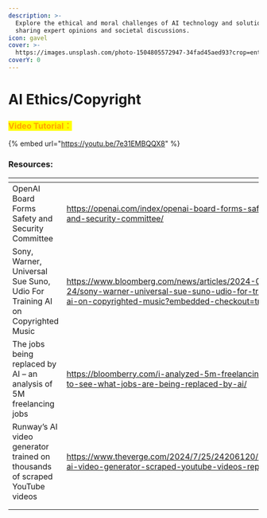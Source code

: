 ```yaml
---
description: >-
  Explore the ethical and moral challenges of AI technology and solutions,
  sharing expert opinions and societal discussions.
icon: gavel
cover: >-
  https://images.unsplash.com/photo-1504805572947-34fad45aed93?crop=entropy&cs=srgb&fm=jpg&ixid=M3wxOTcwMjR8MHwxfHNlYXJjaHw2fHxldGhpY3N8ZW58MHx8fHwxNzE4NjY0MTA1fDA&ixlib=rb-4.0.3&q=85
coverY: 0
---
```


# AI Ethics/Copyright

### <mark style="color:orange;">Video Tutorial：</mark>

{% embed url="https://youtu.be/7e31EMBQQX8" %}

### Resources:

<table data-view="cards"><thead><tr><th></th><th></th><th></th></tr></thead><tbody><tr><td>OpenAI Board Forms Safety and Security Committee</td><td><a href="https://openai.com/index/openai-board-forms-safety-and-security-committee/">https://openai.com/index/openai-board-forms-safety-and-security-committee/</a></td><td></td></tr><tr><td>Sony, Warner, Universal Sue Suno, Udio For Training AI on Copyrighted Music</td><td><a href="https://www.bloomberg.com/news/articles/2024-06-24/sony-warner-universal-sue-suno-udio-for-training-ai-on-copyrighted-music?embedded-checkout=true">https://www.bloomberg.com/news/articles/2024-06-24/sony-warner-universal-sue-suno-udio-for-training-ai-on-copyrighted-music?embedded-checkout=true</a></td><td></td></tr><tr><td>The jobs being replaced by AI – an analysis of 5M freelancing jobs</td><td><a href="https://bloomberry.com/i-analyzed-5m-freelancing-jobs-to-see-what-jobs-are-being-replaced-by-ai/">https://bloomberry.com/i-analyzed-5m-freelancing-jobs-to-see-what-jobs-are-being-replaced-by-ai/</a></td><td></td></tr><tr><td>Runway’s AI video generator trained on thousands of scraped YouTube videos</td><td><a href="https://www.theverge.com/2024/7/25/24206120/runway-ai-video-generator-scraped-youtube-videos-report">https://www.theverge.com/2024/7/25/24206120/runway-ai-video-generator-scraped-youtube-videos-report</a></td><td></td></tr><tr><td></td><td></td><td></td></tr><tr><td></td><td></td><td></td></tr></tbody></table>



